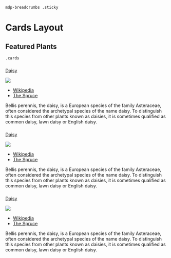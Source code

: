 `mdp-breadcrumbs .sticky`

# Cards Layout

## Featured Plants
`.cards`

###

[Daisy]()

![](https://upload.wikimedia.org/wikipedia/commons/thumb/2/29/English_Daisy_(Bellis_Perennis).jpg/400px-English_Daisy_(Bellis_Perennis).jpg)

- [Wikipedia](https://en.wikipedia.org/wiki/Bellis_perennis)
- [The Spruce](https://www.thespruce.com/english-daisy-plant-overview-4767251)

Bellis perennis, the daisy, is a European species of the family Asteraceae, often considered the archetypal species of the name daisy. To distinguish this species from other plants known as daisies, it is sometimes qualified as common daisy, lawn daisy or English daisy.

###

[Daisy]()

![](https://upload.wikimedia.org/wikipedia/commons/thumb/2/29/English_Daisy_(Bellis_Perennis).jpg/400px-English_Daisy_(Bellis_Perennis).jpg)

- [Wikipedia](https://en.wikipedia.org/wiki/Bellis_perennis)
- [The Spruce](https://www.thespruce.com/english-daisy-plant-overview-4767251)

Bellis perennis, the daisy, is a European species of the family Asteraceae, often considered the archetypal species of the name daisy. To distinguish this species from other plants known as daisies, it is sometimes qualified as common daisy, lawn daisy or English daisy.

###

[Daisy]()

![](https://upload.wikimedia.org/wikipedia/commons/thumb/2/29/English_Daisy_(Bellis_Perennis).jpg/400px-English_Daisy_(Bellis_Perennis).jpg)

- [Wikipedia](https://en.wikipedia.org/wiki/Bellis_perennis)
- [The Spruce](https://www.thespruce.com/english-daisy-plant-overview-4767251)

Bellis perennis, the daisy, is a European species of the family Asteraceae, often considered the archetypal species of the name daisy. To distinguish this species from other plants known as daisies, it is sometimes qualified as common daisy, lawn daisy or English daisy.
